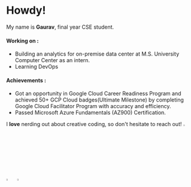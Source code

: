 
# Howdy!

My name is **Gaurav**, final year CSE student.

#### Working on :

- Building an analytics for on-premise data center at M.S. University Computer Center as an intern.
- Learning DevOps

#### Achievements :

- Got an opportunity in Google Cloud Career Readiness Program and achieved 50+ GCP Cloud badges(Ultimate Milestone) by completing Google Cloud Facilitator Program with accuracy and efficiency.
- Passed Microsoft Azure Fundamentals (AZ900) Certification.


I **love** nerding out about creative coding, so don't hesitate to reach out!
[<img src="https://img.icons8.com/color/48/000000/linkedin.png" width="3.5%"/>](https://www.linkedin.com/in/gaurav-bambhaniya/)  &nbsp; [<img src="https://img.icons8.com/fluent/48/000000/instagram-new.png" width="3.5%"/>](https://www.instagram.com/hey9aurav/)  &nbsp; <a href="mailto:a9aurav@gmail.com"> <img src="https://img.icons8.com/fluent/48/000000/gmail.png" width="3.5%"/>
